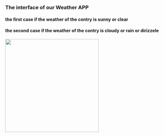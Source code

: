 <h3>The interface of our Weather APP</h3>


<h4>the first case if the weather of the contry is sunny or clear </h4>

<h4>the second case if the weather of the contry is cloudy or rain or dirizzele </h4>
<img src="https://github.com/user-attachments/assets/a8d6decb-22f3-4e36-a626-fbf35dcaa2c1" width="300" />
